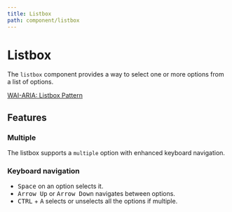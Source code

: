 ```yaml
---
title: Listbox
path: component/listbox
---
```


# Listbox

The `listbox` component provides a way to select one or more options from a list of options.

[WAI-ARIA: Listbox Pattern](https://www.w3.org/WAI/ARIA/apg/patterns/listbox/)

## Features

### Multiple

The listbox supports a `multiple` option with enhanced keyboard navigation.

### Keyboard navigation

- <kbd>Space</kbd> on an option selects it.
- <kbd>Arrow Up</kbd> or <kbd>Arrow Down</kbd> navigates between options.
- <kbd>CTRL</kbd> + <kbd>A</kbd> selects or unselects all the options if multiple.
